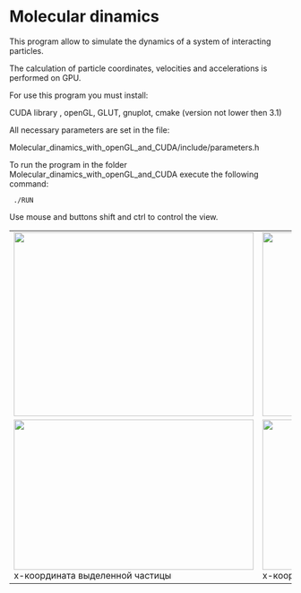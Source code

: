 # Molecular dinamics

This program allow to simulate the dynamics of a system of interacting particles.

The calculation of particle coordinates, velocities and accelerations is performed on GPU.

For use this program you must install:

CUDA library , openGL, GLUT, gnuplot, cmake (version not lower then 3.1) 

All necessary parameters are set in the file:
 
 Molecular_dinamics_with_openGL_and_CUDA/include/parameters.h
 
 
To run the program in the folder Molecular_dinamics_with_openGL_and_CUDA execute the following command:

                 
     ./RUN

Use mouse and buttons shift and ctrl to control the view.

<table>
  <tbody>
   <tr>
     <td>
       <a href="url"><img src="https://user-images.githubusercontent.com/48961982/55083764-17328400-50b5-11e9-9bea-129329df87bc.png" height="328" width="428" ></a>
     </td>
     <td>
         <a href="url"><img src="https://user-images.githubusercontent.com/48961982/55083763-17328400-50b5-11e9-8855-886322e4e2cb.png" height="328" width="428" ></a>
     </td>
    </tr>
    <tr>
      <td>
        <a href="url"><img src="https://user-images.githubusercontent.com/48961982/55083771-18fc4780-50b5-11e9-80e6-fc3614b33fc0.png" height="268" width="428" ></a>
       <br>         x-координата выделенной частицы
      </td>
      <td>
         <a href="url"><img src="https://user-images.githubusercontent.com/48961982/55083772-18fc4780-50b5-11e9-8b35-c30fbe03fba3.png" height="268" width="428" ></a>
         <br>       x-координата выделенной частицы
     </td>
    </tr>
  </tbody>
 </table>
